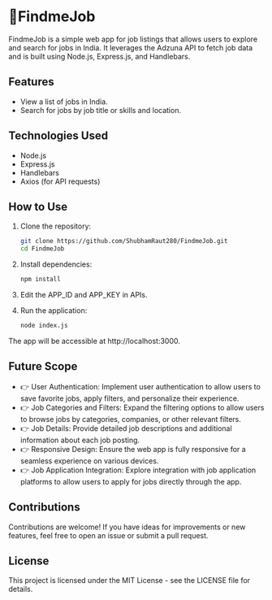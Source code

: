 # 🚀FindmeJob

FindmeJob is a simple web app for job listings that allows users to explore and search for jobs in India. It leverages the Adzuna API to fetch job data and is built using Node.js, Express.js, and Handlebars.

## Features

- View a list of jobs in India.
- Search for jobs by job title or skills and location.


## Technologies Used

- Node.js
- Express.js
- Handlebars
- Axios (for API requests)

## How to Use

1. Clone the repository:

   ```bash
   git clone https://github.com/ShubhamRaut280/FindmeJob.git
   cd FindmeJob
   ```
2. Install dependencies:

   ```bash
   npm install
   ```

3. Edit the APP_ID and APP_KEY in APIs.
4. Run the application:

   ```bash
   node index.js
   ```

The app will be accessible at http://localhost:3000.

## Future Scope

* 👉 User Authentication: Implement user authentication to allow users to save favorite jobs, apply filters, and personalize their experience.
* 👉 Job Categories and Filters: Expand the filtering options to allow users to browse jobs by categories, companies, or other relevant filters.
* 👉 Job Details: Provide detailed job descriptions and additional information about each job posting.
* 👉 Responsive Design: Ensure the web app is fully responsive for a seamless experience on various devices.
* 👉 Job Application Integration: Explore integration with job application platforms to allow users to apply for jobs directly through the app.

## Contributions

Contributions are welcome! If you have ideas for improvements or new features, feel free to open an issue or submit a pull request.

## License

This project is licensed under the MIT License - see the LICENSE file for details.

